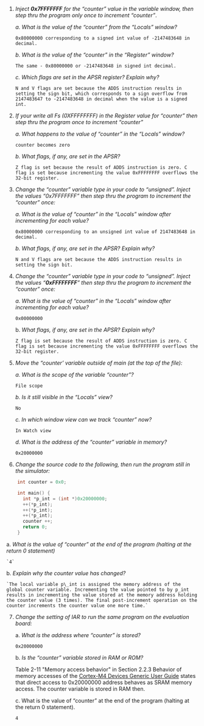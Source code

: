 1. *Inject **0x7FFFFFFF** for the “counter” value in the variable window, then step thru the program only once to increment “counter”*.

   *a. What is the value of the “counter” from the “Locals” window?*

	`0x80000000 corresponding to a signed int value of -2147483648 in decimal.`

   *b. What is the value of the “counter” in the “Register” window?*

	`The same - 0x80000000 or -2147483648 in signed int decimal.`

   *c. Which flags are set in the APSR register? Explain why?*

	`N and V flags are set because the ADDS instruction results in setting the sign bit, which corresponds
to a sign overflow from 2147483647 to -2147483648 in decimal when the value is a signed int.`

2. *If your write all Fs (0XFFFFFFFF) in the Register value for “counter” then step thru the program once to increment “counter”*

   *a. What happens to the value of “counter” in the “Locals” window?*

	`counter becomes zero`

   *b. What flags, if any, are set in the APSR?*

	`Z flag is set because the result of ADDS instruction is zero. C flag is set because incrementing the value 0xFFFFFFFF overflows the 32-bit register.`

3. *Change the “counter” variable type in your code to “unsigned”. Inject the values “0x7FFFFFFF” then step thru the program to increment the “counter” once:*

   *a. What is the value of “counter” in the “Locals” window after incrementing for each value?*

	`0x80000000 corresponding to an unsigned int value of 2147483648 in decimal.`

   *b. What flags, if any, are set in the APSR? Explain why?*

	`N and V flags are set because the ADDS instruction results in setting the sign bit.`

4. *Change the “counter” variable type in your code to “unsigned”. Inject the values “**0xFFFFFFFF**” then step thru the program to increment the “counter” once:*

   *a. What is the value of “counter” in the “Locals” window after incrementing for each value?*

	`0x00000000`

   b. *What flags, if any, are set in the APSR? Explain why?*

	`Z flag is set because the result of ADDS instruction is zero. C flag is set because incrementing the value 0xFFFFFFFF overflows the 32-bit register.`

5. *Move the “counter’ variable outside of main (at the top of the file):*

   *a. What is the scope of the variable “counter”?*

	`File scope`

   *b. Is it still visible in the “Locals” view?*

	`No`

   *c. In which window view can we track “counter” now?*

	`In Watch view`

   *d. What is the address of the “counter” variable in memory?*

	`0x20000000`

6. *Change the source code to the following, then run the program still in the simulator:*

```c		
	int counter = 0x0;

	int main() {
	  int *p_int = (int *)0x20000000;
	  ++(*p_int);
	  ++(*p_int);
	  ++(*p_int);
	  counter ++;
	  return 0;
	}
```


   a. *What is the value of “counter” at the end of the program (halting at the return 0 statement)*

	`4`

   b. *Explain why the counter value has changed?*

	`The local variable p\_int is assigned the memory address of the global counter variable. Incrementing the value pointed to by p_int results in incrementing the value stored at the memory address holding the counter value (3 times). The final post-increment operation on the counter increments the counter value one more time.`

7. *Change the setting of IAR to run the same program on the evaluation board:*

   a. *What is the address where “counter” is stored?*
		
	`0x20000000`

   b. *Is the “counter” variable stored in RAM or ROM?*

	Table 2-11 "Memory access behavior" in Section 2.2.3 Behavior of memory accesses of the <a href="http://infocenter.arm.com/help/topic/com.arm.doc.dui0553b/DUI0553.pdf">Cortex-M4 Devices Generic User Guide</a> states that direct access to 0x20000000 address behaves as SRAM memory access. The counter variable is stored in RAM then. 

   c. What is the value of “counter” at the end of the program (halting at the return 0 statement).

	`4`
